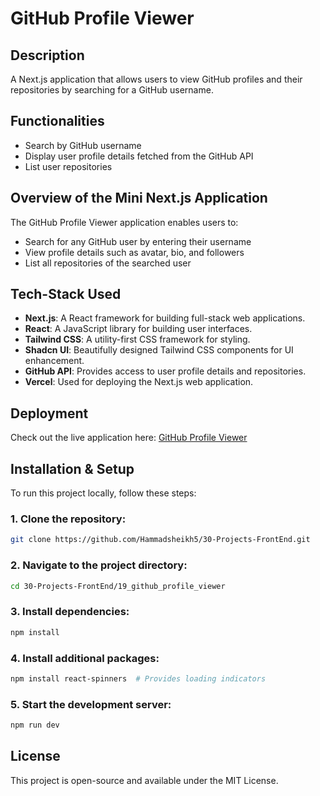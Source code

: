 
# GitHub Profile Viewer

## Description
A Next.js application that allows users to view GitHub profiles and their repositories by searching for a GitHub username.

## Functionalities
- Search by GitHub username
- Display user profile details fetched from the GitHub API
- List user repositories

## Overview of the Mini Next.js Application
The GitHub Profile Viewer application enables users to:
- Search for any GitHub user by entering their username
- View profile details such as avatar, bio, and followers
- List all repositories of the searched user

## Tech-Stack Used
- **Next.js**: A React framework for building full-stack web applications.
- **React**: A JavaScript library for building user interfaces.
- **Tailwind CSS**: A utility-first CSS framework for styling.
- **Shadcn UI**: Beautifully designed Tailwind CSS components for UI enhancement.
- **GitHub API**: Provides access to user profile details and repositories.
- **Vercel**: Used for deploying the Next.js web application.

## Deployment
Check out the live application here: [GitHub Profile Viewer](https://19-github-profile-viewer-jet.vercel.app/)

## Installation & Setup
To run this project locally, follow these steps:

### 1. Clone the repository:
```sh
git clone https://github.com/Hammadsheikh5/30-Projects-FrontEnd.git
```

### 2. Navigate to the project directory:
```sh
cd 30-Projects-FrontEnd/19_github_profile_viewer
```

### 3. Install dependencies:
```sh
npm install
```

### 4. Install additional packages:
```sh
npm install react-spinners  # Provides loading indicators
```

### 5. Start the development server:
```sh
npm run dev
```

## License
This project is open-source and available under the MIT License.

